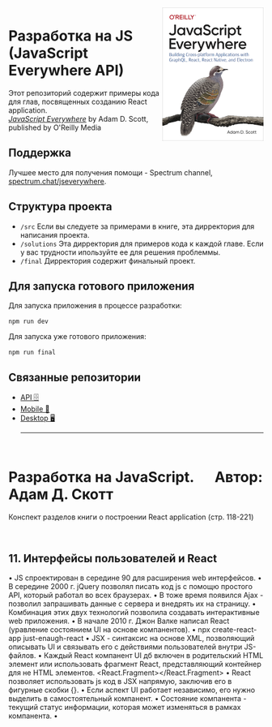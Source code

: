 <img src="cover.png" width="200" align="right" />

# Разработка на JS (JavaScript Everywhere API)

Этот репозиторий содержит примеры кода для глав, посвященных созданию React application.  
[_JavaScript Everywhere_](https://www.jseverywhere.io/) by Adam D. Scott, published by O'Reilly Media

## Поддержка

Лучшее место для получения помощи - Spectrum channel, [spectrum.chat/jseverywhere](https://spectrum.chat/jseverywhere).

## Структура проекта

- `/src` Если вы следуете за примерами в книге, эта дирректория для написания проекта.
- `/solutions` Эта дирректория для примеров кода к каждой главе. Если у вас трудности ипользуйте ее для решения проблеммы.
- `/final` Дирректория содержит финальный проект.

## Для запуска готового приложения

Для запуска приложения в процессе разработки:

```
npm run dev
```

Для запуска уже готового приложения:

```
npm run final
```

## Связанные репозитории

- [API 🗄️ ](https://github.com/javascripteverywhere/api)
- [Mobile 🤳](https://github.com/javascripteverywhere/mobile)
- [Desktop 🖥️](https://github.com/javascripteverywhere/desktop)
  <br>
  <hr>
  <br>

# Разработка на JavaScript. &emsp; Автор: Адам Д. Скотт

Конспект разделов книги о построении React application (стр. 118-221)

<br>

## 11. Интерфейсы пользователей и React

• JS спроектирован в середине 90 для расширения web интерфейсов.
• В середине 2000 г. jQuery позволял писать код js с помощю простого API, который работал
во всех браузерах.
• В тоже время появился Ajax - позволил запрашивать данные с сервера и внедрять их на страницу.
• Комбинация этих двух технологий позволила создавать интерактивные web приложения.
• В начале 2010 г. Джон Валке написал React (уравление состоянием UI на основе компанентов).
• npx create-react-app just-enaugh-react
• JSX - синтаксис на основе XML, позволяющий описывать UI и связывать его с действиями пользователей
внутри JS-файлов.
• Каждый React компанент UI дб включен в родительский HTML элемент или использовать фрагмент React,
представляющий контейнер для не HTML элементов. <React.Fragment></React.Fragment>
• React позволяет использовать js код в JSX напрямую, заключив его в фигурные скобки {}.
• Если аспект UI работает независимо, его нужно выделить в самостоятельный компанент.
• Состояние компанента - текущий статус информации, которая может изменяться в рамках компанента.
•

